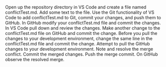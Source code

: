 Open up the repository directory in VS Code and create a file named conflictTest.md. Add some text to the file.
Use the Git functionality of VS Code to add conflictTest.md to Git, commit your changes, and push them to GitHub.
In GitHub modify your conflictTest.md file and commit the changes.
In VS Code pull down and review the changes.
Make another change to the conflictTest.md file on GitHub and commit the change.
Before you pull the changes to your development environment, change the same line in the conflictTest.md file and commit the change.
Attempt to pull the GitHub changes to your development environment. Note and resolve the merge conflict. Commit the merged changes. Push the merge commit.
On GitHub observe the resolved merge.